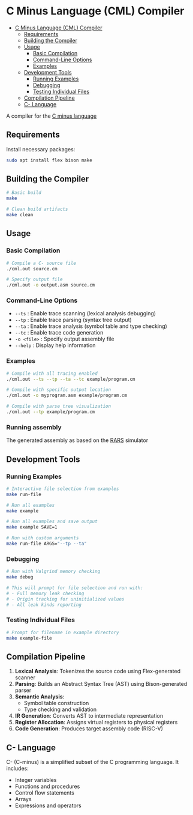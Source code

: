 # C Minus Language (CML) Compiler

<!--toc:start-->
- [C Minus Language (CML) Compiler](#c-minus-language-cml-compiler)
  - [Requirements](#requirements)
  - [Building the Compiler](#building-the-compiler)
  - [Usage](#usage)
    - [Basic Compilation](#basic-compilation)
    - [Command-Line Options](#command-line-options)
    - [Examples](#examples)
  - [Development Tools](#development-tools)
    - [Running Examples](#running-examples)
    - [Debugging](#debugging)
    - [Testing Individual Files](#testing-individual-files)
  - [Compilation Pipeline](#compilation-pipeline)
  - [C- Language](#c-language)
<!--toc:end-->

A compiler for the [C minus language](https://www.cs.sjsu.edu/~louden/cmptext/)

## Requirements

Install necessary packages:
```bash
sudo apt install flex bison make
```

## Building the Compiler
```bash
# Basic build
make

# Clean build artifacts
make clean
```

## Usage

### Basic Compilation

```bash
# Compile a C- source file
./cml.out source.cm

# Specify output file
./cml.out -o output.asm source.cm

```

### Command-Line Options

- `--ts` : Enable trace scanning (lexical analysis debugging)
- `--tp` : Enable trace parsing (syntax tree output)
- `--ta` : Enable trace analysis (symbol table and type checking)
- `--tc` : Enable trace code generation
- `-o <file>` : Specify output assembly file
- `--help` : Display help information

### Examples

```bash
# Compile with all tracing enabled
./cml.out --ts --tp --ta --tc example/program.cm

# Compile with specific output location
./cml.out -o myprogram.asm example/program.cm

# Compile with parse tree visualization
./cml.out --tp example/program.cm
```

### Running assembly
The generated assembly as based on the [RARS](https://github.com/TheThirdOne/rars?tab=readme-ov-file) simulator

## Development Tools

### Running Examples

```bash
# Interactive file selection from examples
make run-file

# Run all examples
make example

# Run all examples and save output
make example SAVE=1

# Run with custom arguments
make run-file ARGS="--tp --ta"
```

### Debugging

```bash
# Run with Valgrind memory checking
make debug

# This will prompt for file selection and run with:
# - Full memory leak checking
# - Origin tracking for uninitialized values
# - All leak kinds reporting
```

### Testing Individual Files

```bash
# Prompt for filename in example directory
make example-file
```

## Compilation Pipeline

1. **Lexical Analysis**: Tokenizes the source code using Flex-generated scanner
2. **Parsing**: Builds an Abstract Syntax Tree (AST) using Bison-generated parser
3. **Semantic Analysis**:
   - Symbol table construction
   - Type checking and validation
4. **IR Generation**: Converts AST to intermediate representation
5. **Register Allocation**: Assigns virtual registers to physical registers
6. **Code Generation**: Produces target assembly code (RISC-V)

## C- Language

C- (C-minus) is a simplified subset of the C programming language. It includes:
- Integer variables
- Functions and procedures
- Control flow statements
- Arrays
- Expressions and operators
